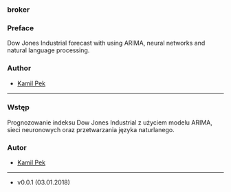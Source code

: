 ### broker

### Preface
Dow Jones Industrial forecast with using ARIMA, neural networks and natural language processing.

### Author
* [Kamil Pek](https://github.com/kamilpek)

---

### Wstęp
Prognozowanie indeksu Dow Jones Industrial z użyciem modelu ARIMA, sieci neuronowych oraz przetwarzania języka naturlanego.

### Autor
* [Kamil Pek](https://github.com/kamilpek)

---

* v0.0.1 (03.01.2018)
